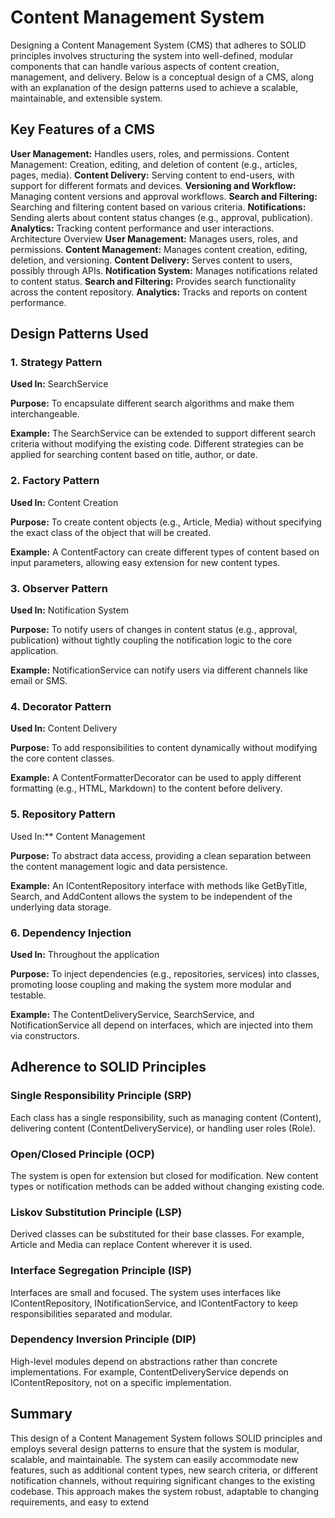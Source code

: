 ﻿# Content Management System

Designing a Content Management System (CMS) that adheres to SOLID principles involves structuring the system into well-defined, modular components that can handle various aspects of content creation, management, and delivery. Below is a conceptual design of a CMS, along with an explanation of the design patterns used to achieve a scalable, maintainable, and extensible system.

## Key Features of a CMS

**User Management:** Handles users, roles, and permissions.
Content Management: Creation, editing, and deletion of content (e.g., articles, pages, media).
**Content Delivery:** Serving content to end-users, with support for different formats and devices.
**Versioning and Workflow:** Managing content versions and approval workflows.
**Search and Filtering:** Searching and filtering content based on various criteria.
**Notifications:** Sending alerts about content status changes (e.g., approval, publication).
**Analytics:** Tracking content performance and user interactions.
Architecture Overview
**User Management:** Manages users, roles, and permissions.
**Content Management:** Manages content creation, editing, deletion, and versioning.
**Content Delivery:** Serves content to users, possibly through APIs.
**Notification System:** Manages notifications related to content status.
**Search and Filtering:** Provides search functionality across the content repository.
**Analytics:** Tracks and reports on content performance.

## Design Patterns Used

### 1. Strategy Pattern

**Used In:** SearchService

**Purpose:** To encapsulate different search algorithms and make them interchangeable.

**Example:** The SearchService can be extended to support different search criteria without modifying the existing code. Different strategies can be applied for searching content based on title, author, or date.

### 2. Factory Pattern

**Used In:** Content Creation

**Purpose:** To create content objects (e.g., Article, Media) without specifying the exact class of the object that will be created.

**Example:** A ContentFactory can create different types of content based on input parameters, allowing easy extension for new content types.

### 3. Observer Pattern

**Used In:** Notification System

**Purpose:** To notify users of changes in content status (e.g., approval, publication) without tightly coupling the notification logic to the core application.

**Example:** NotificationService can notify users via different channels like email or SMS.

### 4. Decorator Pattern

**Used In:** Content Delivery

**Purpose:** To add responsibilities to content dynamically without modifying the core content classes.

**Example:** A ContentFormatterDecorator can be used to apply different formatting (e.g., HTML, Markdown) to the content before delivery.

### 5. Repository Pattern

Used In:** Content Management

**Purpose:** To abstract data access, providing a clean separation between the content management logic and data persistence.

**Example:** An IContentRepository interface with methods like GetByTitle, Search, and AddContent allows the system to be independent of the underlying data storage.

### 6. Dependency Injection

**Used In:** Throughout the application

**Purpose:** To inject dependencies (e.g., repositories, services) into classes, promoting loose coupling and making the system more modular and testable.

**Example:** The ContentDeliveryService, SearchService, and NotificationService all depend on interfaces, which are injected into them via constructors.

## Adherence to SOLID Principles

### Single Responsibility Principle (SRP)

Each class has a single responsibility, such as managing content (Content), delivering content (ContentDeliveryService), or handling user roles (Role).

### Open/Closed Principle (OCP)

The system is open for extension but closed for modification. New content types or notification methods can be added without changing existing code.

### Liskov Substitution Principle (LSP)

Derived classes can be substituted for their base classes. For example, Article and Media can replace Content wherever it is used.

### Interface Segregation Principle (ISP)

Interfaces are small and focused. The system uses interfaces like IContentRepository, INotificationService, and IContentFactory to keep responsibilities separated and modular.

### Dependency Inversion Principle (DIP)

High-level modules depend on abstractions rather than concrete implementations. For example, ContentDeliveryService depends on IContentRepository, not on a specific implementation.

## Summary

This design of a Content Management System follows SOLID principles and employs several design patterns to ensure that the system is modular, scalable, and maintainable. The system can easily accommodate new features, such as additional content types, new search criteria, or different notification channels, without requiring significant changes to the existing codebase. This approach makes the system robust, adaptable to changing requirements, and easy to extend